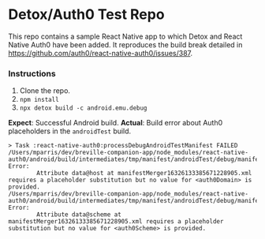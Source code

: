 # Detox/Auth0 Test Repo

This repo contains a sample React Native app to which Detox and React Native Auth0 have been added.  It reproduces the build break detailed in https://github.com/auth0/react-native-auth0/issues/387.

### Instructions
1. Clone the repo.
2. `npm install`
3. `npx detox build -c android.emu.debug`

**Expect**:  Successful Android build.
**Actual**:  Build error about Auth0 placeholders in the `androidTest` build.
```
> Task :react-native-auth0:processDebugAndroidTestManifest FAILED
/Users/mparris/dev/breville-companion-app/node_modules/react-native-auth0/android/build/intermediates/tmp/manifest/androidTest/debug/manifestMerger16326133385671228905.xml Error:
        Attribute data@host at manifestMerger16326133385671228905.xml requires a placeholder substitution but no value for <auth0Domain> is provided.
/Users/mparris/dev/breville-companion-app/node_modules/react-native-auth0/android/build/intermediates/tmp/manifest/androidTest/debug/manifestMerger16326133385671228905.xml Error:
        Attribute data@scheme at manifestMerger16326133385671228905.xml requires a placeholder substitution but no value for <auth0Scheme> is provided.
```